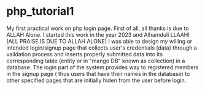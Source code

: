 # php_tutorial1
My first practical work on php login page.
First of all, all thanks is due to ALLAH Alone. I started this work in the year 2023 and Alhamduli LLAAHI (ALL PRAISE IS DUE TO ALLAH ALONE) I was able to design my willing or intended login/signup page that collects user's credentials (data) through a validation process and inserts properly submitted data into its corresponding table (entity or in "mango DB" known as collection) in a database. The login part of the system provides way to registered members in the signup page ( thus users that have their names in the database) to other specified pages that are initially hiden from the user before login.
